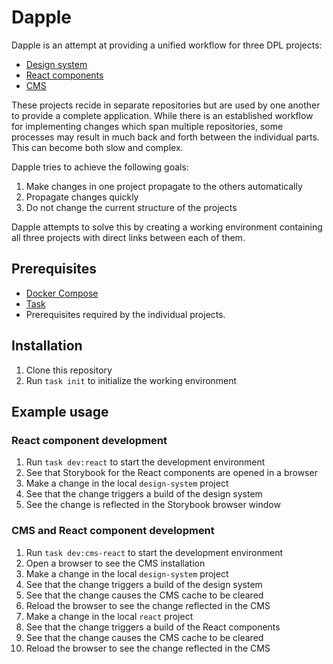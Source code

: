 # Dapple

Dapple is an attempt at providing a unified workflow for three DPL projects:

- [Design system](https://github.com/danskernesdigitalebibliotek/dpl-design-system)
- [React components](https://github.com/danskernesdigitalebibliotek/dpl-react)
- [CMS](https://github.com/danskernesdigitalebibliotek/dpl-cms)

These projects recide in separate repositories but are used by one another to 
provide a complete application. While there is an established workflow for
implementing changes which span multiple repositories, some processes may
result in much back and forth between the individual parts. This can become
both slow and complex.

Dapple tries to achieve the following goals:

1. Make changes in one project propagate to the others automatically
2. Propagate changes quickly
3. Do not change the current structure of the projects

Dapple attempts to solve this by creating a working environment containing all
three projects with direct links between each of them.

## Prerequisites

- [Docker Compose](https://docs.docker.com/compose/install/)
- [Task](https://taskfile.dev/#/installation)
- Prerequisites required by the individual projects.

## Installation

1. Clone this repository
2. Run `task init` to initialize the working environment

## Example usage

### React component development

1. Run `task dev:react` to start the development environment
2. See that Storybook for the React components are opened in a browser
3. Make a change in the local `design-system` project
4. See that the change triggers a build of the design system
5. See the change is reflected in the Storybook browser window

### CMS and React component development

1. Run `task dev:cms-react` to start the development environment
2. Open a browser to see the CMS installation
3. Make a change in the local `design-system` project
4. See that the change triggers a build of the design system
5. See that the change causes the CMS cache to be cleared
6. Reload the browser to see the change reflected in the CMS
7. Make a change in the local `react` project
8. See that the change triggers a build of the React components
9. See that the change causes the CMS cache to be cleared
10. Reload the browser to see the change reflected in the CMS